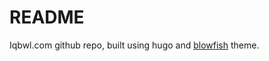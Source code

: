 # README

Iqbwl.com github repo, built using hugo and [blowfish](https://github.com/nunocoracao/blowfish) theme.

